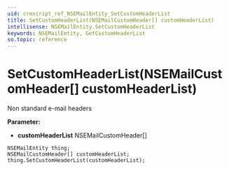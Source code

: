 ```yaml
---
uid: crmscript_ref_NSEMailEntity_SetCustomHeaderList
title: SetCustomHeaderList(NSEMailCustomHeader[] customHeaderList)
intellisense: NSEMailEntity.SetCustomHeaderList
keywords: NSEMailEntity, GetCustomHeaderList
so.topic: reference
---
```


# SetCustomHeaderList(NSEMailCustomHeader[] customHeaderList)

Non standard e-mail headers

**Parameter:** 
* **customHeaderList** NSEMailCustomHeader[]

```crmscript
NSEMailEntity thing;
NSEMailCustomHeader[] customHeaderList;
thing.SetCustomHeaderList(customHeaderList);
```

